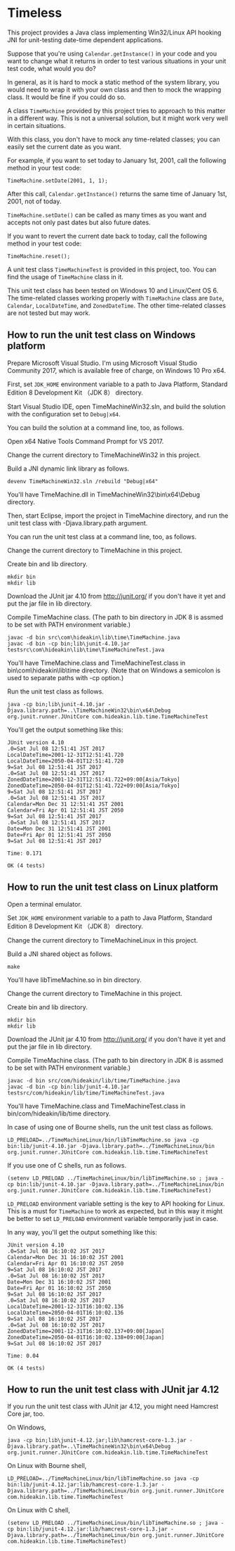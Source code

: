 # Timeless

This project provides a Java class implementing Win32/Linux API hooking JNI for unit-testing date-time dependent applications.

Suppose that you're using `Calendar.getInstance()` in your code and you want to change what it returns in order to test various situations in your unit test code, what would you do?

In general, as it is hard to mock a static method of the system library, you would need to wrap it with your own class and then to mock the wrapping class. It would be fine if you could do so.

A class `TimeMachine` provided by this project tries to approach to this matter in a different way. This is not a universal solution, but it might work very well in certain situations.

With this class, you don't have to mock any time-related classes; you can easily set the current date as you want.

For example, if you want to set today to January 1st, 2001, call the following method in your test code:

    TimeMachine.setDate(2001, 1, 1);

After this call, `Calendar.getInstance()` returns the same time of January 1st, 2001, not of today.

`TimeMachine.setDate()` can be called as many times as you want and accepts not only past dates but also future dates.

If you want to revert the current date back to today, call the following method in your test code:

    TimeMachine.reset();

A unit test class `TimeMachineTest` is provided in this project, too. You can find the usage of `TimeMachine` class in it.

This unit test class has been tested on Windows 10 and Linux/Cent OS 6. The time-related classes working properly with `TimeMachine` class are `Date`, `Calendar`, `LocalDateTime`, and `ZonedDateTime`. The other time-related classes are not tested but may work.

## How to run the unit test class on Windows platform

Prepare Microsoft Visual Studio. I'm using Microsoft Visual Studio Community 2017, which is available free of charge, on Windows 10 Pro x64.

First, set `JDK_HOME` environment variable to a path to Java Platform, Standard Edition 8 Development Kit （JDK 8） directory.

Start Visual Studio IDE, open TimeMachineWin32.sln, and build the solution with the configuration set to `Debug|x64`.

You can build the solution at a command line, too, as follows.

Open x64 Native Tools Command Prompt for VS 2017.

Change the current directory to TimeMachineWin32 in this project.

Build a JNI dynamic link library as follows.

    devenv TimeMachineWin32.sln /rebuild "Debug|x64"

You'll have TimeMachine.dll in TimeMachineWin32\bin\x64\Debug directory.

Then, start Eclipse, import the project in TimeMachine directory, and run the unit test class with -Djava.library.path argument.

You can run the unit test class at a command line, too, as follows.

Change the current directory to TimeMachine in this project.

Create bin and lib directory.

    mkdir bin
    mkdir lib

Download the JUnit jar 4.10 from http://junit.org/ if you don't have it yet and put the jar file in lib directory.

Compile TimeMachine class. (The path to bin directory in JDK 8 is assmed to be set with PATH environment variable.)

    javac -d bin src\com\hideakin\lib\time\TimeMachine.java
    javac -d bin -cp bin;lib\junit-4.10.jar testsrc\com\hideakin\lib\time\TimeMachineTest.java

You'll have TimeMachine.class and TimeMachineTest.class in bin\com\hideakin\lib\time directory. (Note that on Windows a semicolon is used to separate paths with -cp option.)

Run the unit test class as follows.

    java -cp bin;lib\junit-4.10.jar -Djava.library.path=..\TimeMachineWin32\bin\x64\Debug org.junit.runner.JUnitCore com.hideakin.lib.time.TimeMachineTest

You'll get the output something like this:

    JUnit version 4.10
    .0=Sat Jul 08 12:51:41 JST 2017
    LocalDateTime=2001-12-31T12:51:41.720
    LocalDateTime=2050-04-01T12:51:41.720
    9=Sat Jul 08 12:51:41 JST 2017
    .0=Sat Jul 08 12:51:41 JST 2017
    ZonedDateTime=2001-12-31T12:51:41.722+09:00[Asia/Tokyo]
    ZonedDateTime=2050-04-01T12:51:41.722+09:00[Asia/Tokyo]
    9=Sat Jul 08 12:51:41 JST 2017
    .0=Sat Jul 08 12:51:41 JST 2017
    Calendar=Mon Dec 31 12:51:41 JST 2001
    Calendar=Fri Apr 01 12:51:41 JST 2050
    9=Sat Jul 08 12:51:41 JST 2017
    .0=Sat Jul 08 12:51:41 JST 2017
    Date=Mon Dec 31 12:51:41 JST 2001
    Date=Fri Apr 01 12:51:41 JST 2050
    9=Sat Jul 08 12:51:41 JST 2017

    Time: 0.171

    OK (4 tests)

## How to run the unit test class on Linux platform

Open a terminal emulator.

Set `JDK_HOME` environment variable to a path to Java Platform, Standard Edition 8 Development Kit （JDK 8） directory.

Change the current directory to TimeMachineLinux in this project.

Build a JNI shared object as follows.

    make

You'll have libTimeMachine.so in bin directory.

Change the current directory to TimeMachine in this project.

Create bin and lib directory.

    mkdir bin
    mkdir lib

Download the JUnit jar 4.10 from http://junit.org/ if you don't have it yet and put the jar file in lib directory.

Compile TimeMachine class. (The path to bin directory in JDK 8 is assmed to be set with PATH environment variable.)

    javac -d bin src/com/hideakin/lib/time/TimeMachine.java
    javac -d bin -cp bin:lib/junit-4.10.jar testsrc/com/hideakin/lib/time/TimeMachineTest.java

You'll have TimeMachine.class and TimeMachineTest.class in bin/com/hideakin/lib/time directory.

In case of using one of Bourne shells, run the unit test class as follows.

    LD_PRELOAD=../TimeMachineLinux/bin/libTimeMachine.so java -cp bin:lib/junit-4.10.jar -Djava.library.path=../TimeMachineLinux/bin org.junit.runner.JUnitCore com.hideakin.lib.time.TimeMachineTest

If you use one of C shells, run as follows.

    (setenv LD_PRELOAD ../TimeMachineLinux/bin/libTimeMachine.so ; java -cp bin:lib/junit-4.10.jar -Djava.library.path=../TimeMachineLinux/bin org.junit.runner.JUnitCore com.hideakin.lib.time.TimeMachineTest)

`LD_PRELOAD` environment variable setting is the key to API hooking for Linux. This is a must for `TimeMachine` to work as expected, but in this way it might be better to set `LD_PRELOAD` environment variable temporarily just in case.

In any way, you'll get the output something like this:

    JUnit version 4.10
    .0=Sat Jul 08 16:10:02 JST 2017
    Calendar=Mon Dec 31 16:10:02 JST 2001
    Calendar=Fri Apr 01 16:10:02 JST 2050
    9=Sat Jul 08 16:10:02 JST 2017
    .0=Sat Jul 08 16:10:02 JST 2017
    Date=Mon Dec 31 16:10:02 JST 2001
    Date=Fri Apr 01 16:10:02 JST 2050
    9=Sat Jul 08 16:10:02 JST 2017
    .0=Sat Jul 08 16:10:02 JST 2017
    LocalDateTime=2001-12-31T16:10:02.136
    LocalDateTime=2050-04-01T16:10:02.136
    9=Sat Jul 08 16:10:02 JST 2017
    .0=Sat Jul 08 16:10:02 JST 2017
    ZonedDateTime=2001-12-31T16:10:02.137+09:00[Japan]
    ZonedDateTime=2050-04-01T16:10:02.138+09:00[Japan]
    9=Sat Jul 08 16:10:02 JST 2017
    
    Time: 0.04
    
    OK (4 tests)

## How to run the unit test class with JUnit jar 4.12

If you run the unit test class with JUnit jar 4.12, you might need Hamcrest Core jar, too.

On Windows,

    java -cp bin;lib\junit-4.12.jar;lib\hamcrest-core-1.3.jar -Djava.library.path=..\TimeMachineWin32\bin\x64\Debug org.junit.runner.JUnitCore com.hideakin.lib.time.TimeMachineTest

On Linux with Bourne shell,

    LD_PRELOAD=../TimeMachineLinux/bin/libTimeMachine.so java -cp bin:lib/junit-4.12.jar:lib/hamcrest-core-1.3.jar -Djava.library.path=../TimeMachineLinux/bin org.junit.runner.JUnitCore com.hideakin.lib.time.TimeMachineTest

On Linux with C shell,

    (setenv LD_PRELOAD ../TimeMachineLinux/bin/libTimeMachine.so ; java -cp bin:lib/junit-4.12.jar:lib/hamcrest-core-1.3.jar -Djava.library.path=../TimeMachineLinux/bin org.junit.runner.JUnitCore com.hideakin.lib.time.TimeMachineTest)
